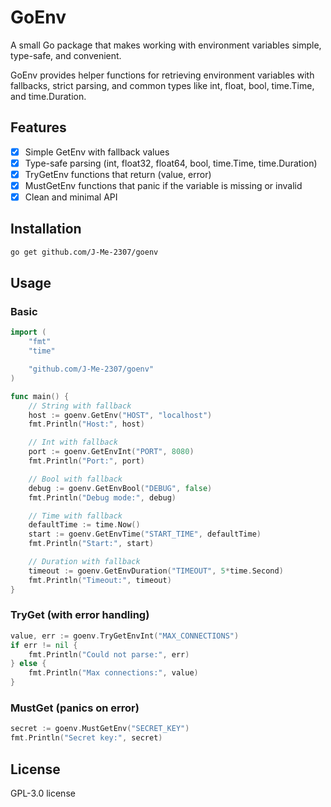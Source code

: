# GoEnv

A small Go package that makes working with environment variables simple, type-safe, and convenient.

GoEnv provides helper functions for retrieving environment variables with fallbacks, strict parsing, and common types like int, float, bool, time.Time, and time.Duration.

## Features

- [x] Simple GetEnv with fallback values
- [x] Type-safe parsing (int, float32, float64, bool, time.Time, time.Duration)
- [x] TryGetEnv functions that return (value, error)
- [x] MustGetEnv functions that panic if the variable is missing or invalid
- [x] Clean and minimal API

## Installation

```bash
go get github.com/J-Me-2307/goenv
```

## Usage

### Basic

```go
import (
    "fmt"
    "time"

    "github.com/J-Me-2307/goenv"
)

func main() {
    // String with fallback
    host := goenv.GetEnv("HOST", "localhost")
    fmt.Println("Host:", host)

    // Int with fallback
    port := goenv.GetEnvInt("PORT", 8080)
    fmt.Println("Port:", port)

    // Bool with fallback
    debug := goenv.GetEnvBool("DEBUG", false)
    fmt.Println("Debug mode:", debug)

    // Time with fallback
    defaultTime := time.Now()
    start := goenv.GetEnvTime("START_TIME", defaultTime)
    fmt.Println("Start:", start)

    // Duration with fallback
    timeout := goenv.GetEnvDuration("TIMEOUT", 5*time.Second)
    fmt.Println("Timeout:", timeout)
}
```

### TryGet (with error handling)

```go
value, err := goenv.TryGetEnvInt("MAX_CONNECTIONS")
if err != nil {
    fmt.Println("Could not parse:", err)
} else {
    fmt.Println("Max connections:", value)
}

```

### MustGet (panics on error)

```go
secret := goenv.MustGetEnv("SECRET_KEY")
fmt.Println("Secret key:", secret)

```

## License

GPL-3.0 license
